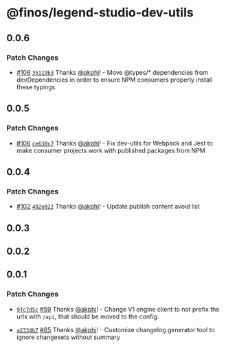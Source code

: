 # @finos/legend-studio-dev-utils

## 0.0.6

### Patch Changes

- [#108](https://github.com/finos/legend-studio/pull/108) [`35119b3`](https://github.com/finos/legend-studio/commit/35119b3421f949da32be5884ace73ab94b010a54) Thanks [@akphi](https://github.com/akphi)! - Move @types/\* dependencies from devDependencies in order to ensure NPM consumers properly install these typings

## 0.0.5

### Patch Changes

- [#106](https://github.com/finos/legend-studio/pull/106) [`ce630c7`](https://github.com/finos/legend-studio/commit/ce630c7c13b7b52a67d14189d42400cabfd13868) Thanks [@akphi](https://github.com/akphi)! - Fix dev-utils for Webpack and Jest to make consumer projects work with published packages from NPM

## 0.0.4

### Patch Changes

- [#102](https://github.com/finos/legend-studio/pull/102) [`492e022`](https://github.com/finos/legend-studio/commit/492e02229d27fc5ef0e1bafbbd8672de0449081f) Thanks [@akphi](https://github.com/akphi)! - Update publish content avoid list

## 0.0.3

## 0.0.2

## 0.0.1

### Patch Changes

- [`9fc7d5c`](https://github.com/finos/legend-studio/commit/9fc7d5c26ddb441b2c6d1f9759132cb7d33f0c8d) [#59](https://github.com/finos/legend-studio/pull/59) Thanks [@akphi](https://github.com/akphi)! - Change V1 engine client to not prefix the urls with `/api`, that should be moved to the config.

* [`a2334b7`](https://github.com/finos/legend-studio/commit/a2334b7c2e5f2b8af1ee2ac1941d4a68d3c76496) [#85](https://github.com/finos/legend-studio/pull/85) Thanks [@akphi](https://github.com/akphi)! - Customize changelog generator tool to ignore changesets without summary
